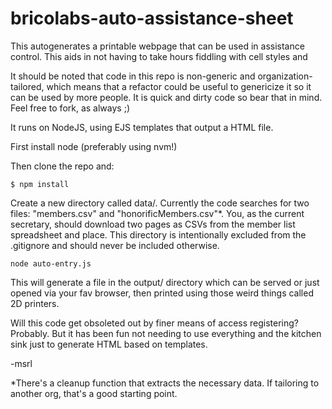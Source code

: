 # bricolabs-auto-assistance-sheet
This autogenerates a printable webpage that can be used in assistance control. This aids in not having to take hours fiddling with cell styles and 

It should be noted that code in this repo is non-generic and organization-tailored, which means that a refactor could be useful to genericize it so it can be used by more people. It is quick and dirty code so bear that in mind. Feel free to fork, as always ;)

It runs on NodeJS, using EJS templates that output a HTML file.

First install node (preferably using nvm!) 

Then clone the repo and:
```
$ npm install
```

Create a new directory called data/. Currently the code searches for two files: "members.csv" and "honorificMembers.csv"*. You, as the current secretary, should download two pages as CSVs from the member list spreadsheet and place. This directory is intentionally excluded from the .gitignore and should never be included otherwise.

```
node auto-entry.js
```

This will generate a file in the output/ directory which can be served or just opened via your fav browser, then printed using those weird things called 2D printers.

Will this code get obsoleted out by finer means of access registering? Probably. But it has been fun not needing to use everything and the kitchen sink just to generate HTML based on templates.

-msrl

*There's a cleanup function that extracts the necessary data. If tailoring to another org, that's a good starting point.
